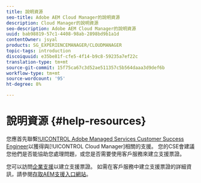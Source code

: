 ```yaml
---
title: 說明資源
seo-title: Adobe AEM Cloud Manager的說明資源
description: Cloud Manager的說明資源
seo-description: Adobe AEM Cloud Manager的說明資源
uuid: bab98819-57c1-4408-98ab-2898bd9b1a1d
contentOwner: jsyal
products: SG_EXPERIENCEMANAGER/CLOUDMANAGER
topic-tags: introduction
discoiquuid: e35be81f-cfe5-4f14-b9c8-59235a7ef22c
translation-type: tm+mt
source-git-commit: 15f75ca67c3d52ae511357c5b564daaa3d9def6b
workflow-type: tm+mt
source-wordcount: '95'
ht-degree: 8%

---
```



# 說明資源 {#help-resources}

您應首先聯繫[!UICONTROL Adobe Managed Services Customer Success Engineer](CSE)以獲得與[!UICONTROL Cloud Manager]相關的支援。 您的CSE會建議您他們是否能協助您處理問題，或您是否需要使用客戶服務來建立支援票證。

您可以訪問[企業支援](https://helpx.adobe.com/tw/contact/enterprise-support.ec.html)以建立支援票證。 如需在客戶服務中建立支援票證的詳細資訊，請參閱[存取AEM支援入口網站](https://help.adobe.com/experience-manager/kb/accessing-aem-support-portal.html)。
